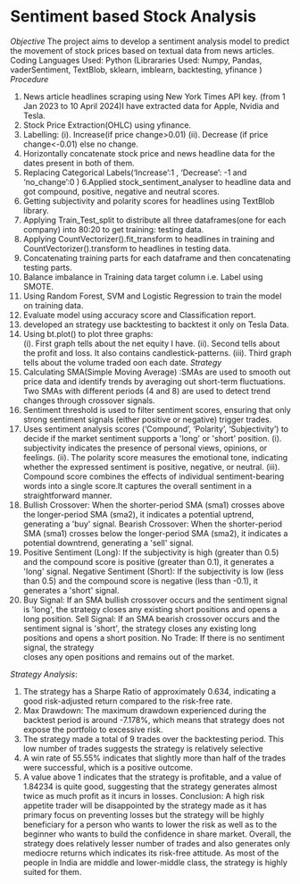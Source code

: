 # Sentiment based Stock Analysis 
*Objective*
The project aims to develop a sentiment analysis 
model to predict the movement of stock prices based on 
textual data from news articles. 
Coding Languages Used: Python (Librararies Used: Numpy, 
Pandas, vaderSentiment, TextBlob, sklearn, imblearn, 
backtesting, yfinance 
) 
*Procedure*
1. News article headlines scraping using New York 
Times API key. (from 1 Jan 2023 to 10 April 2024)I have 
extracted data for Apple, Nvidia and Tesla. 
2. Stock Price Extraction(OHLC) using yfinance. 
3. Labelling: (i). Increase(if price change>0.01) 
(ii). Decrease (if price change<-0.01) else no change. 
4. Horizontally concatenate stock price and news headline 
data for the dates present in both of them. 
5. Replacing Categorical Labels(‘Increase’:1 , ‘Decrease’: -1 
and ‘no_change’:0 ) 
6.Applied stock_sentiment_analyser to headline data and got 
compound, positive, negative and neutral scores. 
7. Getting subjectivity and polarity scores for headlines using 
TextBlob library. 
8. Applying Train_Test_split to distribute all three 
dataframes(one for each company) into 80:20 to get training: 
testing data. 
9.  Applying CountVectorizer().fit_transform to headlines in 
training and CountVectorizer().transform to headlines in 
testing data. 
10. Concatenating training parts for each dataframe and then 
concatenating testing parts. 
11. Balance imbalance in Training data target column i.e. 
Label using SMOTE.  
12. Using Random Forest, SVM and Logistic Regression to 
train the model on  training data. 
13. Evaluate model using accuracy score and Classification 
report. 
14. developed an strategy use backtesting to backtest it only 
on Tesla Data. 
15. Using bt.plot() to plot three graphs:  
(i). First graph tells about the net equity I have. 
(ii). Second tells about the profit and loss. It also contains 
candlestick-patterns. 
(iii). Third graph tells about the volume traded oon each date. 
*Strategy* 
1. Calculating SMA(Simple Moving Average) :SMAs are 
used to smooth out price data and identify trends by 
averaging out short-term fluctuations. Two SMAs with 
different periods (4 and 8) are used to detect trend 
changes through crossover signals. 
2. Sentiment threshold is used to filter sentiment scores, 
ensuring that only strong sentiment signals (either 
positive or negative) trigger trades. 
3. Uses sentiment analysis scores (‘Compound’, ‘Polarity’, 
‘Subjectivity’) to decide if the market sentiment 
supports a 'long' or 'short' position. 
(i). subjectivity indicates the presence of personal views, 
opinions, or feelings. 
(ii). The polarity score measures the emotional tone, 
indicating whether the expressed sentiment is positive, 
negative, or neutral. 
(iii). Compound score combines the effects of individual 
sentiment-bearing words into a single score.It captures 
the overall sentiment in a straightforward manner. 
4. Bullish Crossover: When the shorter-period SMA (sma1) 
crosses above the longer-period SMA (sma2), it indicates 
a potential uptrend, generating a 'buy' signal. 
Bearish Crossover: When the shorter-period SMA 
(sma1) crosses below the longer-period SMA (sma2), it 
indicates a potential downtrend, generating a 'sell' 
signal. 
5.  Positive Sentiment (Long): If the subjectivity is high 
(greater than 0.5) and the compound score is positive 
(greater than 0.1), it generates a 'long' signal. 
Negative Sentiment (Short): If the subjectivity is low 
(less than 0.5) and the compound score is negative (less 
than -0.1), it generates a 'short' signal. 
6. Buy Signal: If an SMA bullish crossover occurs and the 
sentiment signal is 'long', the strategy closes any existing 
short positions and opens a long position. 
Sell Signal: If an SMA bearish crossover occurs and the 
sentiment signal is 'short', the strategy closes any 
existing long positions and opens a short position. 
No Trade: If there is no sentiment signal, the strategy           
closes any open positions and remains out of the market.

*Strategy Analysis*: 
1. The strategy has a Sharpe Ratio of approximately 0.634, 
indicating a good risk-adjusted return compared to the 
risk-free rate. 
2. Max Drawdown: The maximum drawdown experienced 
during the backtest period is around -7.178%, which 
means that strategy does not expose the portfolio to 
excessive risk. 
3. The strategy made a total of 9 trades over the 
backtesting period. This low number of trades suggests 
the strategy is relatively selective 
4. A win rate of 55.55% indicates that slightly more than 
half of the trades were successful, which is a positive 
outcome. 
5. A value above 1 indicates that the strategy is profitable, 
and a value of 1.84234 is quite good, suggesting that the 
strategy generates almost twice as much profit as it 
incurs in losses. 
Conclusion:  A high risk appetite trader will be 
disappointed by the strategy made as it has primary focus on 
preventing losses but the strategy will be highly beneficiary 
for a person who wants to lower the risk as well as to the 
beginner who wants to build the confidence in share market. 
Overall, the strategy does relatively lesser number of trades 
and also generates only mediocre returns which indicates its 
risk-free attitude. 
As most of the people in India are middle and lower-middle 
class, the strategy is highly suited for them. 
